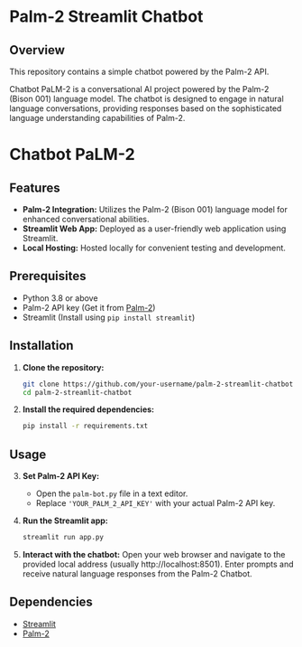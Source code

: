 # Palm-2 Streamlit Chatbot

## Overview

This repository contains a simple chatbot powered by the Palm-2 API.

Chatbot PaLM-2 is a conversational AI project powered by the Palm-2 (Bison 001) language model. The chatbot is designed to engage in natural language conversations, providing responses based on the sophisticated language understanding capabilities of Palm-2.

# Chatbot PaLM-2

## Features

- **Palm-2 Integration:** Utilizes the Palm-2 (Bison 001) language model for enhanced conversational abilities.
- **Streamlit Web App:** Deployed as a user-friendly web application using Streamlit.
- **Local Hosting:** Hosted locally for convenient testing and development.

## Prerequisites

- Python 3.8 or above
- Palm-2 API key (Get it from [Palm-2](https://makersuite.google.com/app/apikey))
- Streamlit (Install using `pip install streamlit`)

## Installation

1. **Clone the repository:**
    ```bash
    git clone https://github.com/your-username/palm-2-streamlit-chatbot.git
    cd palm-2-streamlit-chatbot
    ```

2. **Install the required dependencies:**
    ```bash
    pip install -r requirements.txt
    ```

## Usage

3. **Set Palm-2 API Key:**
   - Open the `palm-bot.py` file in a text editor.
   - Replace `'YOUR_PALM_2_API_KEY'` with your actual Palm-2 API key.

4. **Run the Streamlit app:**
    ```bash
    streamlit run app.py
    ```

5. **Interact with the chatbot:**
   Open your web browser and navigate to the provided local address (usually http://localhost:8501). Enter prompts and receive natural language responses from the Palm-2 Chatbot.

## Dependencies

- [Streamlit](https://streamlit.io/)
- [Palm-2](https://makersuite.google.com/app/home)
